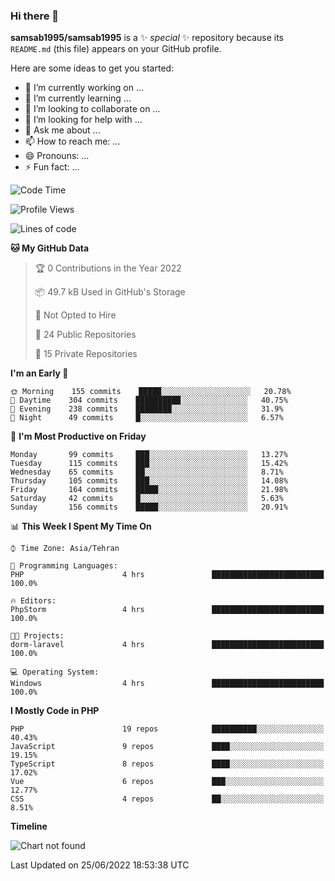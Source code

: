### Hi there 👋

**samsab1995/samsab1995** is a ✨ _special_ ✨ repository because its `README.md` (this file) appears on your GitHub profile.

Here are some ideas to get you started:

- 🔭 I’m currently working on ...
- 🌱 I’m currently learning ...
- 👯 I’m looking to collaborate on ...
- 🤔 I’m looking for help with ...
- 💬 Ask me about ...
- 📫 How to reach me: ...
- 😄 Pronouns: ...
- ⚡ Fun fact: ...

<!--START_SECTION:waka-->
![Code Time](http://img.shields.io/badge/Code%20Time-0%20secs-blue)

![Profile Views](http://img.shields.io/badge/Profile%20Views-0-blue)

![Lines of code](https://img.shields.io/badge/From%20Hello%20World%20I%27ve%20Written-877%20Thousand%20lines%20of%20code-blue)

**🐱 My GitHub Data** 

> 🏆 0 Contributions in the Year 2022
 > 
> 📦 49.7 kB Used in GitHub's Storage 
 > 
> 🚫 Not Opted to Hire
 > 
> 📜 24 Public Repositories 
 > 
> 🔑 15 Private Repositories  
 > 
**I'm an Early 🐤** 

```text
🌞 Morning    155 commits    █████░░░░░░░░░░░░░░░░░░░░   20.78% 
🌆 Daytime    304 commits    ██████████░░░░░░░░░░░░░░░   40.75% 
🌃 Evening    238 commits    ████████░░░░░░░░░░░░░░░░░   31.9% 
🌙 Night      49 commits     █░░░░░░░░░░░░░░░░░░░░░░░░   6.57%

```
📅 **I'm Most Productive on Friday** 

```text
Monday       99 commits     ███░░░░░░░░░░░░░░░░░░░░░░   13.27% 
Tuesday      115 commits    ███░░░░░░░░░░░░░░░░░░░░░░   15.42% 
Wednesday    65 commits     ██░░░░░░░░░░░░░░░░░░░░░░░   8.71% 
Thursday     105 commits    ███░░░░░░░░░░░░░░░░░░░░░░   14.08% 
Friday       164 commits    █████░░░░░░░░░░░░░░░░░░░░   21.98% 
Saturday     42 commits     █░░░░░░░░░░░░░░░░░░░░░░░░   5.63% 
Sunday       156 commits    █████░░░░░░░░░░░░░░░░░░░░   20.91%

```


📊 **This Week I Spent My Time On** 

```text
⌚︎ Time Zone: Asia/Tehran

💬 Programming Languages: 
PHP                      4 hrs               █████████████████████████   100.0%

🔥 Editors: 
PhpStorm                 4 hrs               █████████████████████████   100.0%

🐱‍💻 Projects: 
dorm-laravel             4 hrs               █████████████████████████   100.0%

💻 Operating System: 
Windows                  4 hrs               █████████████████████████   100.0%

```

**I Mostly Code in PHP** 

```text
PHP                      19 repos            ██████████░░░░░░░░░░░░░░░   40.43% 
JavaScript               9 repos             ████░░░░░░░░░░░░░░░░░░░░░   19.15% 
TypeScript               8 repos             ████░░░░░░░░░░░░░░░░░░░░░   17.02% 
Vue                      6 repos             ███░░░░░░░░░░░░░░░░░░░░░░   12.77% 
CSS                      4 repos             ██░░░░░░░░░░░░░░░░░░░░░░░   8.51%

```


**Timeline**

![Chart not found](https://raw.githubusercontent.com/samsab1995/samsab1995/main/charts/bar_graph.png) 


 Last Updated on 25/06/2022 18:53:38 UTC
<!--END_SECTION:waka-->
